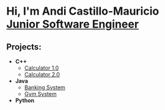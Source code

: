<h1>Hi, I'm Andi Castillo-Mauricio <br/><a href="https://www.linkedin.com/in/andi-castillo">Junior Software Engineer</a></h1>

<h2>Projects:</h2>

- <b>C++</b>
  - [Calculator 1.0](https://github.com/Andi-Cast/Calculator1.0_Calculator2.0/tree/main/Assignment3_Stack_Evaluation)
  - [Calculator 2.0](https://github.com/Andi-Cast/Calculator1.0_Calculator2.0/tree/main/Assignment4_Binary_Tree_Evaluation)
- <b>Java</b>
  - [Banking System](https://github.com/Andi-Cast/BankingSystem)
  - [Gym System](https://github.com/Andi-Cast/GymSystem)
- <b>Python</b>

